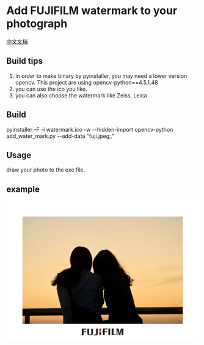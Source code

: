 # Add FUJIFILM watermark to your photograph

[中文文档](readme_CN.md)

## Build tips
1. in order to make binary by pyinstaller, you may need a lower version opencv. This project are using opencv-python==4.5.1.48
2. you can use the ico you like.
3. you can also choose the watermark like Zeiss, Leica

## Build
pyinstaller -F -i watermark.ico -w --hidden-import opencv-python add_water_mark.py --add-data "fuji.jpeg;."

## Usage
draw your photo to the exe file.

## example

![example](example.jpg)
